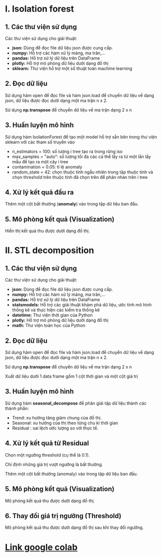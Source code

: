 # **I. Isolation forest**


## **1. Các thư viện sử dụng**

Các thư viện sử dụng cho giải thuật:
*   **json:** Dùng để đọc file dữ liệu json được cung cấp.
*   **numpy:** Hỗ trợ các hàm xử lý mảng, ma trân,...
*   **pandas:** Hỗ trợ xử lý dữ liệu trên DataFrame
*   **plotly:** Hỗ trợ mô phỏng dữ liệu dưới dạng đồ thị
*   **sklearn:** Thư viện hỗ trợ một số thuật toán machine learning


## **2. Đọc dữ liệu**

Sử dụng hàm open để đọc file và hàm json.load để chuyển dữ liệu về dạng json, dữ liệu được đọc dưới dạng một ma trận n x 2.

Sử dụng **np.transpose** để chuyển dữ liệu về ma trận dạng 2 x n


## **3. Huấn luyện mô hình**

Sử dụng hàm IsolationForest để tạo một model hỗ trợ sẵn bên trong thư viện sklearn với các tham số truyền vào

*   n_estimators = 100: số lượng i tree tạo ra trong rừng iso 
*   max_samples = "auto": số lượng tối đa các cá thể lấy ra từ một lần lấy mẫu để tạo ra một cây i tree
*   contamination = 0.05: tỉ lệ anomaly
*   random_state = 42: chọn thuộc tính ngẫu nhiên trong tập thuộc tính và chọn threshold trên thuộc tính đã chọn trên để phân nhán trên i tree

## **4. Xử lý kết quả đầu ra**
Thêm một cột bất thường (**anomaly**) vào trong tập dữ liệu ban đầu.

## **5. Mô phòng kết quả (Visualization)**
Hiển thị kết quả thu được dưới dạng đồ thị.



# **II. STL decomposition**

## **1. Các thư viện sử dụng**

Các thư viện sử dụng cho giải thuật:
*   **json:** Dùng để đọc file dữ liệu json được cung cấp.
*   **numpy:** Hỗ trợ các hàm xử lý mảng, ma trân,...
*   **pandas:** Hỗ trợ xử lý dữ liệu trên DataFrame
*   **statsmodels:** Hỗ trợ các giải thuật khám phá dữ liệu, ước tính mô hình thống kê và thực hiện các kiểm tra thống kê
*   **datetime:** Thư viện thời gian của Python
*   **plotly:** Hỗ trợ mô phỏng dữ liệu dưới dạng đồ thị
*   **math:** Thư viện toán học của Python

## **2. Đọc dữ liệu**

Sử dụng hàm open để đọc file và hàm json.load để chuyển dữ liệu về dạng json, dữ liệu được đọc dưới dạng một ma trận n x 2.

Sử dụng **np.transpose** để chuyển dữ liệu về ma trận dạng 2 x n

Xuất dữ liệu dưới 1 data frame gồm 1 cột thời gian và một cột giá trị

## **3. Huấn luyện mô hình**

Sử dụng hàm **seasonal_decompose** để phân giải tập dữ liệu thành các thành phần:
*   Trend: xu hướng tăng giảm chung của đồ thị. 
*   Seasonal: xu hướng của thị theo từng chu kì thời gian
*   Residual : sai lệch ước lượng so với thực tế.

## **4. Xử lý kết quả từ Residual**

Chọn một ngưỡng threshold (cụ thể là 0.1).

Chỉ định những giá trị vượt ngưỡng là bất thường.

Thêm một cột bất thường (anomaly) vào trong tập dữ liệu ban đầu.

## **5. Mô phòng kết quả (Visualization)**
Mô phỏng kết quả thu được dưới dạng đồ thị.

## **6. Thay đổi giá trị ngưỡng (Threshold)**
Mô phỏng kết quả thu được dưới dạng đồ thị sau khi thay đổi ngưỡng.

# [Link google colab](https://colab.research.google.com/drive/1gLZewAIEwFwuMUr5s6NGLA3-YR4CooTM?usp=sharing)